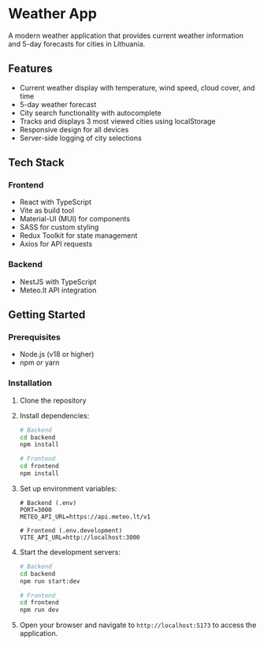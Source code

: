 # Weather App

A modern weather application that provides current weather information and 5-day forecasts for cities in Lithuania.

## Features

- Current weather display with temperature, wind speed, cloud cover, and time
- 5-day weather forecast
- City search functionality with autocomplete
- Tracks and displays 3 most viewed cities using localStorage
- Responsive design for all devices
- Server-side logging of city selections

## Tech Stack

### Frontend

- React with TypeScript
- Vite as build tool
- Material-UI (MUI) for components
- SASS for custom styling
- Redux Toolkit for state management
- Axios for API requests

### Backend

- NestJS with TypeScript
- Meteo.lt API integration

## Getting Started

### Prerequisites

- Node.js (v18 or higher)
- npm or yarn

### Installation

1. Clone the repository
2. Install dependencies:

   ```bash
   # Backend
   cd backend
   npm install

   # Frontend
   cd frontend
   npm install
   ```

3. Set up environment variables:

   ```
   # Backend (.env)
   PORT=3000
   METEO_API_URL=https://api.meteo.lt/v1

   # Frontend (.env.development)
   VITE_API_URL=http://localhost:3000
   ```

4. Start the development servers:

   ```bash
   # Backend
   cd backend
   npm run start:dev

   # Frontend
   cd frontend
   npm run dev
   ```

5. Open your browser and navigate to `http://localhost:5173` to access the application.
